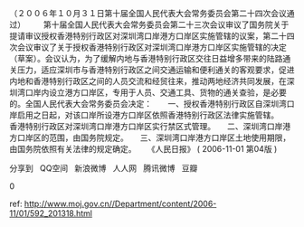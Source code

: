 
（２００６年１０月３１日第十届全国人民代表大会常务委员会第二十四次会议通过） 　　第十届全国人民代表大会常务委员会第二十三次会议审议了国务院关于提请审议授权香港特别行政区对深圳湾口岸港方口岸区实施管辖的议案，第二十四次会议审议了关于授权香港特别行政区对深圳湾口岸港方口岸区实施管辖的决定（草案）。会议认为，为了缓解内地与香港特别行政区交往日益增多带来的陆路通关压力，适应深圳市与香港特别行政区之间交通运输和便利通关的客观要求，促进内地和香港特别行政区之间的人员交流和经贸往来，推动两地经济共同发展，在深圳湾口岸内设立港方口岸区，专用于人员、交通工具、货物的通关查验，是必要的。全国人民代表大会常务委员会决定：　　一、授权香港特别行政区自深圳湾口岸启用之日起，对该口岸所设港方口岸区依照香港特别行政区法律实施管辖。　　香港特别行政区对深圳湾口岸港方口岸区实行禁区式管理。　　二、深圳湾口岸港方口岸区的范围，由国务院规定。　　三、深圳湾口岸港方口岸区土地使用期限，由国务院依照有关法律的规定确定。     《人民日报》 ( 2006-11-01 第04版 )


分享到  
       QQ空间  
       新浪微博  
       人人网  
       腾讯微博  
       豆瓣  
       
0






 ref: <http://www.moj.gov.cn//Department/content/2006-11/01/592_201318.html>